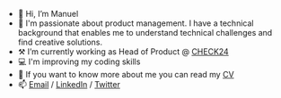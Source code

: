 - 👋 Hi, I’m Manuel
- 👀 I'm passionate about product management. I have a technical background that enables me to understand technical challenges and find creative solutions. 
- ⚒️ I’m currently working as Head of Product @ [CHECK24](https://www.check24.es/)
- 💻 I'm improving my coding skills
- 📄 If you want to know more about me you can read my [CV](https://manuel-arrabal.github.io/cv/)
- 📫 [Email](mailto:info@vinegla.com) / [LinkedIn](https://www.linkedin.com/in/manuel-arrabal-vi%C3%B1egla/) / [Twitter](https://twitter.com/manuel_arrabal)

<!---
manuel-arrabal/manuel-arrabal is a ✨ special ✨ repository because its `README.md` (this file) appears on your GitHub profile.
You can click the Preview link to take a look at your changes.
--->
